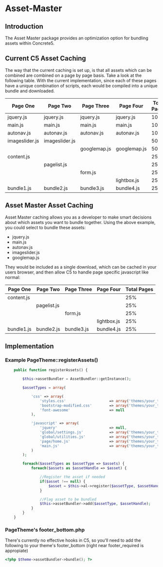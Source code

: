 # Asset-Master

## Introduction

The Asset Master package provides an optimization option for bundling assets within Concrete5.

## Current C5 Asset Caching

The way that the current caching is set up, is that all assets which can be combined are combined on a page by page basis. Take a look at the following table. With the current implementation, since each of these pages have a unique combination of scripts, each would be compiled into a unique bundle and downloaded.

| Page One      | Page Two      | Page Three    | Page Four    | Total Pages  |
|---------------|---------------|---------------|--------------|--------------|
| jquery.js     | jquery.js     | jquery.js     | jquery.js    | 100%         |
| main.js       | main.js       | main.js       | main.js      | 100%         |
| autonav.js    | autonav.js    | autonav.js    | autonav.js   | 100%         |
| imageslider.js| imageslider.js|               |              | 50%          |
|               |               | googlemap.js  | googlemap.js | 50%          |
| content.js    |               |               |              | 25%          |
|               | pagelist.js   |               |              | 25%          |  
|               |               | form.js       |              | 25%          | 
|               |               |               | lightbox.js  | 25%          |
| bundle1.js    | bundle2.js    | bundle3.js    | bundle4.js   | 25%          |

## Asset Master Asset Caching

Asset Master caching allows you as a developer to make smart decisions about which assets you want to bundle together. Using the above example, you could select to bundle these assets:

* jquery.js
* main.js
* autonav.js
* imageslider.js
* googlemap.js

They would be included as a single download, which can be cached in your users browser, and then allow C5 to handle page specific javascript like normal:

| Page One      | Page Two      | Page Three    | Page Four    | Total Pages  |
|---------------|---------------|---------------|--------------|--------------|
| content.js    |               |               |              | 25%          |
|               | pagelist.js   |               |              | 25%          |  
|               |               | form.js       |              | 25%          | 
|               |               |               | lightbox.js  | 25%          |
| bundle1.js    | bundle2.js    | bundle3.js    | bundle4.js   | 25%          |

## Implementation

### Example PageTheme::registerAssets()
```php
	public function registerAssets() {

        $this->assetBundler = AssetBundler::getInstance();

        $assetTypes = array(

            'css' => array(
                'styles.css'                    => array('themes/your_theme/css/styles.css', array(), 'your_package'),
                'bootstrap-modified.css'        => array('themes/your_theme/css/bootstrap-modified.css', array(), 'your_package'),
                'font-awesome'                  => null
            ),

            'javascript' => array(
                'jquery'                        => null,
                'global/settings.js'            => array('themes/your_theme/js/global/settings.js', array(), 'your_package'),
                'global/utilities.js'           => array('themes/your_theme/js/global/utilities.js', array(), 'your_package'),
                'page/home.js'                  => array('themes/your_theme/js/page/home.js', array(), 'your_package'),
                'main.js'                       => array('themes/your_theme/js/main.js', array(), 'your_package')
            )
        );

        foreach($assetTypes as $assetType => $assets) {
            foreach($assets as $assetHandle => $asset) {

                //Register the asset if needed
                if($asset !== null) {
                    $asset = $this->al->register($assetType, $assetHandle, $asset[0],$asset[1],$asset[2]);
                }

                //Flag asset to be bundled
                $this->assetBundler->add($assetType, $assetHandle);
            }
        }
    }
```

### PageTheme's footer_bottom.php
There's currently no effective hooks in C5, so you'll need to add the following to your theme's footer_bottom (right near footer_required is appropiate)
```php
<?php $theme->assetBundler->bundle(); ?>
```
